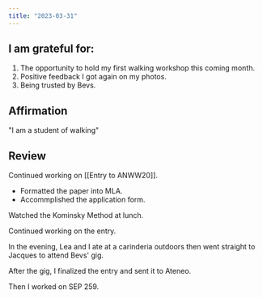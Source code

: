 ```yaml
---
title: "2023-03-31"
---
```

## I am grateful for:
1. The opportunity to hold my first walking workshop this coming month.
2. Positive feedback I got again on my photos.
3. Being trusted by Bevs.

## Affirmation

"I am a student of walking"

## Review

Continued working on [[Entry to ANWW20]].
- Formatted the paper into MLA.
- Accommplished the application form.

Watched the Kominsky Method at lunch.

Continued working on the entry.

In the evening, Lea and I ate at a carinderia outdoors then went straight to Jacques to attend Bevs' gig.

After the gig, I finalized the entry and sent it to Ateneo.

Then I worked on SEP 259.
